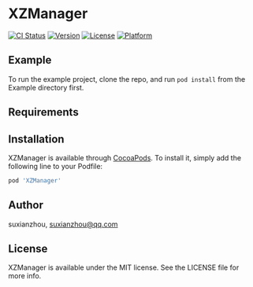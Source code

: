 # XZManager

[![CI Status](https://img.shields.io/travis/suxianzhou/XZManager.svg?style=flat)](https://travis-ci.org/suxianzhou/XZManager)
[![Version](https://img.shields.io/cocoapods/v/XZManager.svg?style=flat)](https://cocoapods.org/pods/XZManager)
[![License](https://img.shields.io/cocoapods/l/XZManager.svg?style=flat)](https://cocoapods.org/pods/XZManager)
[![Platform](https://img.shields.io/cocoapods/p/XZManager.svg?style=flat)](https://cocoapods.org/pods/XZManager)

## Example

To run the example project, clone the repo, and run `pod install` from the Example directory first.

## Requirements

## Installation

XZManager is available through [CocoaPods](https://cocoapods.org). To install
it, simply add the following line to your Podfile:

```ruby
pod 'XZManager'
```

## Author

suxianzhou, suxianzhou@qq.com

## License

XZManager is available under the MIT license. See the LICENSE file for more info.

